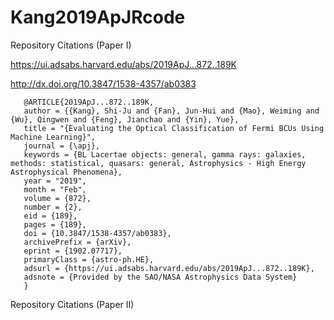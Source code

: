 # Kang2019ApJRcode

Repository Citations (Paper I)

 https://ui.adsabs.harvard.edu/abs/2019ApJ...872..189K
 
 http://dx.doi.org/10.3847/1538-4357/ab0383

       
       
       @ARTICLE{2019ApJ...872..189K, 
       author = {{Kang}, Shi-Ju and {Fan}, Jun-Hui and {Mao}, Weiming and {Wu}, Qingwen and {Feng}, Jianchao and {Yin}, Yue},  
       title = "{Evaluating the Optical Classification of Fermi BCUs Using Machine Learning}", 
       journal = {\apj},
       keywords = {BL Lacertae objects: general, gamma rays: galaxies, methods: statistical, quasars: general, Astrophysics - High Energy Astrophysical Phenomena},
       year = "2019",
       month = "Feb",
       volume = {872},
       number = {2},
       eid = {189},
       pages = {189},
       doi = {10.3847/1538-4357/ab0383},
       archivePrefix = {arXiv},
       eprint = {1902.07717},
       primaryClass = {astro-ph.HE},
       adsurl = {https://ui.adsabs.harvard.edu/abs/2019ApJ...872..189K},
       adsnote = {Provided by the SAO/NASA Astrophysics Data System}
       }
       
       
Repository Citations (Paper II)

